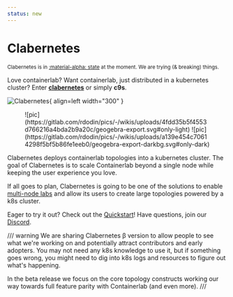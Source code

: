 ```yaml
---
status: new
---
```


# Clabernetes

<small>Clabernetes is in [:material-alpha: state](#whats-in-release) at the moment. We are trying (& breaking) things.</small>

Love containerlab? Want containerlab, just distributed in a kubernetes cluster? Enter [**clabernetes**](https://github.com/srl-labs/clabernetes/) or simply **c9s**.

![Clabernetes](https://gitlab.com/rdodin/pics/-/wikis/uploads/9d8c5abcb8db2c80811635d928aa98df/c9s_logo1_border_2.webp){ align=left width="300" }

<figure markdown>
![pic](https://gitlab.com/rdodin/pics/-/wikis/uploads/4fdd35b5f4553d766216a4bda2b9a20c/geogebra-export.svg#only-light)
![pic](https://gitlab.com/rdodin/pics/-/wikis/uploads/a139e454c70614298f5bf5b86fe1eeb0/geogebra-export-darkbg.svg#only-dark)
</figure>

Clabernetes deploys containerlab topologies into a kubernetes cluster. The goal of Clabernetes is to scale Containerlab beyond a single node while keeping the user experience you love.

If all goes to plan, Clabernetes is going to be one of the solutions to enable [multi-node labs](../multi-node.md) and allow its users to create large topologies powered by a k8s cluster.

Eager to try it out? Check out the [Quickstart](quickstart.md)! Have questions, join our [Discord](https://discord.gg/2A8ZxM7hD9).

/// warning
We are sharing Clabernetes β version to allow people to see what we're working on and potentially attract contributors and early adopters. You may not need any k8s knowledge to use it, but if something goes wrong, you might need to dig into k8s logs and resources to figure out what's happening.

In the beta release we focus on the core topology constructs working our way towards full feature parity with Containerlab (and even more).
///

